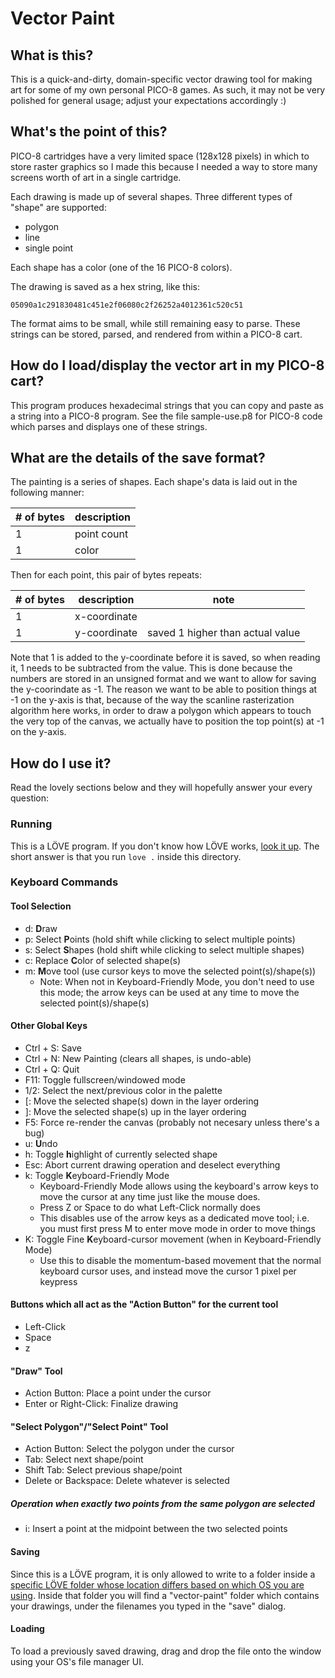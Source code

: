 # Vector Paint

## What is this?
This is a quick-and-dirty, domain-specific vector drawing tool for making art
for some of my own personal PICO-8 games.  As such, it may not be very polished
for general usage; adjust your expectations accordingly :)

## What's the point of this?
PICO-8 cartridges have a very limited space (128x128 pixels) in which to store
raster graphics so I made this because I needed a way to store many screens
worth of art in a single cartridge.

Each drawing is made up of several shapes. Three different types of "shape" are
supported:
* polygon
* line
* single point

Each shape has a color (one of the 16 PICO-8 colors).

The drawing is saved as a hex string, like this:

```
05090a1c291830481c451e2f06080c2f26252a4012361c520c51
```

The format aims to be small, while still remaining easy to parse.  These
strings can be stored, parsed, and rendered from within a PICO-8 cart.

## How do I load/display the vector art in my PICO-8 cart?
This program produces hexadecimal strings that you can copy and paste as a
string into a PICO-8 program.  See the file sample-use.p8 for PICO-8 code which
parses and displays one of these strings.

## What are the details of the save format?
The painting is a series of shapes.  Each shape's data is laid out in the
following manner:

| #  of bytes | description  |
|-------------|--------------|
|           1 | point count  |
|           1 | color        |

Then for each point, this pair of bytes repeats:

| #  of bytes | description  | note                             |
|-------------|--------------|----------------------------------|
|           1 | x-coordinate |                                  |
|           1 | y-coordinate | saved 1 higher than actual value |

Note that 1 is added to the y-coordinate before it is saved, so when reading
it, 1 needs to be subtracted from the value.  This is done because the numbers
are stored in an unsigned format and we want to allow for saving the
y-coorindate as -1.  The reason we want to be able to position things at -1 on
the y-axis is that, because of the way the scanline rasterization algorithm
here works, in order to draw a polygon which appears to touch the very top of
the canvas, we actually have to position the top point(s) at -1 on the y-axis.

## How do I use it?
Read the lovely sections below and they will hopefully answer your every
question:

### Running
This is a LÖVE program. If you don't know how LÖVE works, [look it
up](https://love2d.org/). The short answer is that you run `love .` inside this
directory.

### Keyboard Commands
#### Tool Selection
* d: **D**raw
* p: Select **P**oints (hold shift while clicking to select multiple points)
* s: Select **S**hapes (hold shift while clicking to select multiple shapes)
* c: Replace **C**olor of selected shape(s)
* m: **M**ove tool (use cursor keys to move the selected point(s)/shape(s))
  * Note: When not in Keyboard-Friendly Mode, you don't need to use this mode;
    the arrow keys can be used at any time to move the selected
    point(s)/shape(s)

#### Other Global Keys
* Ctrl + S: Save
* Ctrl + N: New Painting (clears all shapes, is undo-able)
* Ctrl + Q: Quit
* F11: Toggle fullscreen/windowed mode
* 1/2: Select the next/previous color in the palette
* \[: Move the selected shape(s) down in the layer ordering
* \]: Move the selected shape(s) up in the layer ordering
* F5: Force re-render the canvas (probably not necesary unless there's a bug)
* u: **U**ndo
* h: Toggle **h**ighlight of currently selected shape
* Esc: Abort current drawing operation and deselect everything
* k: Toggle **K**eyboard-Friendly Mode
  * Keyboard-Friendly Mode allows using the keyboard's arrow keys to move the
    cursor at any time just like the mouse does.
  * Press Z or Space to do what Left-Click normally does
  * This disables use of the arrow keys as a dedicated move tool; i.e. you must
    first press M to enter move mode in order to move things
* K: Toggle Fine **K**eyboard-cursor movement (when in Keyboard-Friendly Mode)
  * Use this to disable the momentum-based movement that the normal keyboard
    cursor uses, and instead move the cursor 1 pixel per keypress

#### Buttons which all act as the "Action Button" for the current tool
* Left-Click
* Space
* z

#### "Draw" Tool
* Action Button: Place a point under the cursor
* Enter or Right-Click: Finalize drawing

#### "Select Polygon"/"Select Point" Tool
* Action Button: Select the polygon under the cursor
* Tab: Select next shape/point
* Shift Tab: Select previous shape/point
* Delete or Backspace: Delete whatever is selected
##### Operation when exactly two points from the same polygon are selected
* i: Insert a point at the midpoint between the two selected points

#### Saving
Since this is a LÖVE program, it is only allowed to write to a folder inside a
[specific LÖVE folder whose location differs based on which OS you are using](
https://love2d.org/wiki/love.filesystem).  Inside that folder you will find a
"vector-paint" folder which contains your drawings, under the filenames you
typed in the "save" dialog.

#### Loading
To load a previously saved drawing, drag and drop the file onto the window
using your OS's file manager UI.
